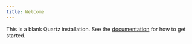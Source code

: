 ```yaml
---
title: Welcome
---
```


This is a blank Quartz installation.
See the [documentation](https://quartz.jzhao.xyz) for how to get started.
